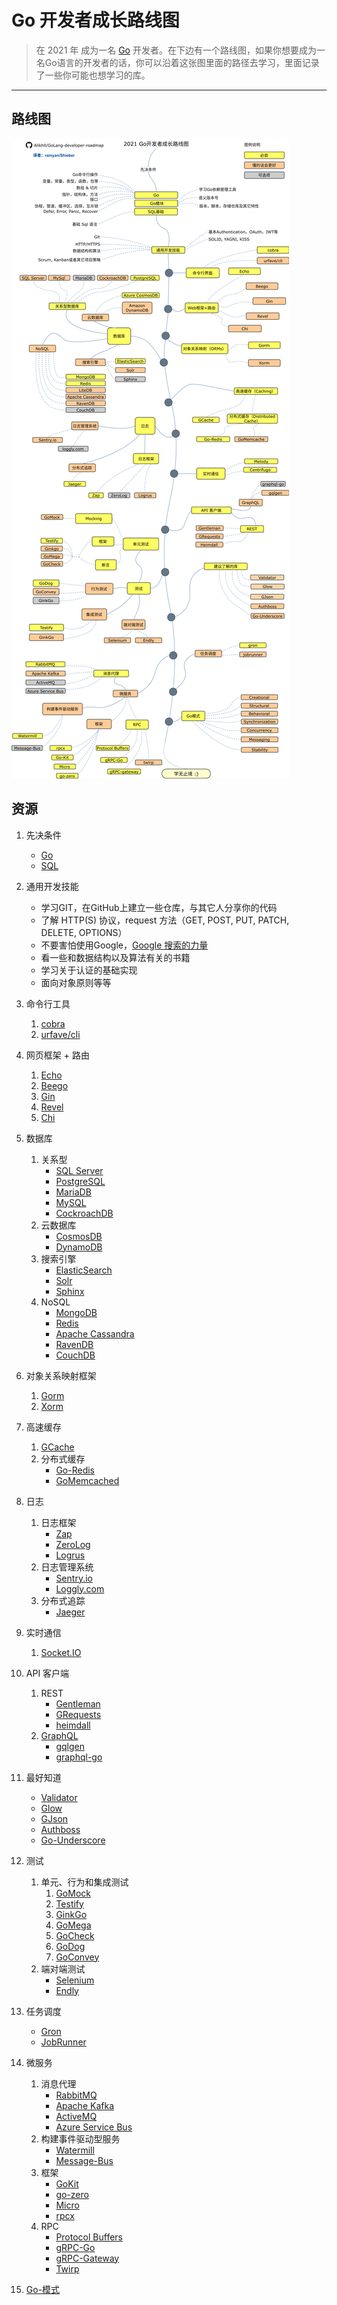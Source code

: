 # Go 开发者成长路线图

> 在 2021 年 成为一名 [Go](https://golang.org/) 开发者。在下边有一个路线图，如果你想要成为一名Go语言的开发者的话，你可以沿着这张图里面的路径去学习，里面记录了一些你可能也想学习的库。
------

## 路线图

![Roadmap](./go-developer-roadmap.png)

## 资源

1. 先决条件

   - [Go](https://golangbot.com/)
   - [SQL](https://www.w3schools.com/sql/default.asp)

2. 通用开发技能

   - 学习GIT，在GitHub上建立一些仓库，与其它人分享你的代码
   - 了解 HTTP(S) 协议，request 方法（GET, POST, PUT, PATCH, DELETE, OPTIONS）
   - 不要害怕使用Google，[Google 搜索的力量](http://www.powersearchingwithgoogle.com/)
   - 看一些和数据结构以及算法有关的书籍
   - 学习关于认证的基础实现
   - 面向对象原则等等

3. 命令行工具
   1. [cobra](https://github.com/spf13/cobra)
   2. [urfave/cli](https://github.com/urfave/cli)

4. 网页框架 + 路由

   1. [Echo](https://github.com/labstack/echo)
   2. [Beego](https://github.com/astaxie/beego)
   3. [Gin](https://github.com/gin-gonic/gin)
   4. [Revel](https://github.com/revel/revel)
   5. [Chi](https://github.com/go-chi/chi)

5. 数据库

   1. 关系型
      - [SQL Server](https://www.microsoft.com/en-us/sql-server/sql-server-2017)
      - [PostgreSQL](https://www.postgresql.org/)
      - [MariaDB](https://mariadb.org/)
      - [MySQL](https://www.mysql.com/)
      - [CockroachDB](https://www.cockroachlabs.com/)
   2. 云数据库
      - [CosmosDB](https://docs.microsoft.com/en-us/azure/cosmos-db)
      - [DynamoDB](https://aws.amazon.com/dynamodb/)
   3. 搜索引擎
      - [ElasticSearch](https://www.elastic.co/)
      - [Solr](http://lucene.apache.org/solr/)
      - [Sphinx](http://sphinxsearch.com/)
   4. NoSQL
      - [MongoDB](https://www.mongodb.com/)
      - [Redis](https://redis.io/)
      - [Apache Cassandra](http://cassandra.apache.org/)
      - [RavenDB](https://github.com/ravendb/ravendb)
      - [CouchDB](http://couchdb.apache.org/)

6. 对象关系映射框架

   1. [Gorm](https://github.com/jinzhu/gorm)
   2. [Xorm](https://github.com/go-xorm/xorm)

7. 高速缓存

   1. [GCache](https://github.com/bluele/gcache)
   2. 分布式缓存
      - [Go-Redis](https://github.com/go-redis/redis)
      - [GoMemcached](https://github.com/bradfitz/gomemcache)

8. 日志

   1. 日志框架
      - [Zap](https://github.com/uber-go/zap)
      - [ZeroLog](https://github.com/rs/zerolog)
      - [Logrus](https://github.com/sirupsen/logrus)
   2. 日志管理系统
      - [Sentry.io](http://sentry.io)
      - [Loggly.com](https://loggly.com)
   3. 分布式追踪
      - [Jaeger](https://www.jaegertracing.io/)

9. 实时通信
   1. [Socket.IO](https://socket.io/)

10. API 客户端

    1. REST
       - [Gentleman](https://github.com/h2non/gentleman)
       - [GRequests](https://github.com/kennethreitz/grequests)
       - [heimdall](https://github.com/heimdal/heimdal)
    2. [GraphQL](https://graphql.org/)
       - [gqlgen](https://github.com/99designs/gqlgen)
       - [graphql-go](https://github.com/graph-gophers/graphql-go)

11. 最好知道

    - [Validator](https://github.com/chriso/validator.js/)
    - [Glow](https://github.com/pytorch/glow)
    - [GJson](https://github.com/tidwall/gjson)
    - [Authboss](https://github.com/volatiletech/authboss)
    - [Go-Underscore](https://github.com/ahl5esoft/golang-underscore)

12. 测试

    1. 单元、行为和集成测试
       1. [GoMock](https://github.com/golang/mock)
       2. [Testify](https://github.com/stretchr/testify)
       3. [GinkGo](https://github.com/onsi/ginkgo)
       4. [GoMega](https://github.com/onsi/gomega)
       5. [GoCheck](https://github.com/go-check/check)
       6. [GoDog](https://github.com/DATA-DOG/godog)
       7. [GoConvey](https://github.com/smartystreets/goconvey)
    2. 端对端测试
       - [Selenium](https://github.com/tebeka/selenium)
       - [Endly](https://github.com/viant/endly)

13. 任务调度

    - [Gron](https://github.com/roylee0704/gron)
    - [JobRunner](https://github.com/bamzi/jobrunner)

14. 微服务

    1. 消息代理
       - [RabbitMQ](https://www.rabbitmq.com/tutorials/tutorial-one-go.html)
       - [Apache Kafka](https://kafka.apache.org/)
       - [ActiveMQ](https://github.com/apache/activemq)
       - [Azure Service Bus](https://docs.microsoft.com/en-us/azure/service-bus-messaging/service-bus-messaging-overview)
    2. 构建事件驱动型服务
       - [Watermill](https://github.com/ThreeDotsLabs/watermill)
       - [Message-Bus](https://github.com/vardius/message-bus)
    3. 框架
         - [GoKit](https://github.com/go-kit/kit)
         - [go-zero](https://github.com/tal-tech/go-zero)
         - [Micro](https://github.com/micro/go-micro)
         - [rpcx](https://github.com/smallnest/rpcx)
    4. RPC
         - [Protocol Buffers](https://github.com/protocolbuffers/protobuf)
         - [gRPC-Go](https://github.com/grpc/grpc-go)
         - [gRPC-Gateway](https://github.com/grpc-ecosystem/grpc-gateway)
         - [Twirp](https://github.com/twitchtv/twirp)

15. [Go-模式](https://github.com/tmrts/go-patterns)
